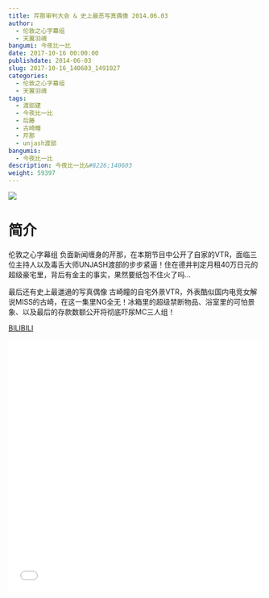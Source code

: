 ```yaml
---
title: 芹那审判大会 & 史上最恶写真偶像 2014.06.03
author: 
  - 伦敦之心字幕组
  - 天翼羽魂
bangumi: 今夜比一比
date: 2017-10-16 00:00:00
publishdate: 2014-06-03
slug: 2017-10-16_140603_1491027
categories: 
  - 伦敦之心字幕组
  - 天翼羽魂
tags: 
  - 渡部建
  - 今夜比一比
  - 后藤
  - 古崎瞳
  - 芹那
  - unjash渡部
bangumis: 
  - 今夜比一比
description: 今夜比一比&#8226;140603
weight: 59397
---
```


![](https://i.imgur.com/PybTw3Q.jpg)

# 简介  
伦敦之心字幕组 负面新闻缠身的芹那，在本期节目中公开了自家的VTR，面临三位主持人以及毒舌大师UNJASH渡部的步步紧逼！住在德井判定月租40万日元的超级豪宅里，背后有金主的事实，果然要纸包不住火了吗…


最后还有史上最邋遢的写真偶像 古崎瞳的自宅外景VTR，外表酷似国内电竞女解说MISS的古崎，在这一集里NG全无！冰箱里的超级禁断物品、浴室里的可怕景象、以及最后的存款数额公开将彻底吓尿MC三人组！

  [BILIBILI](https://www.bilibili.com/video/av1491027/)


  <iframe src="//www.bilibili.com/html/html5player.html?cid=2240624&aid=1491027" width="100%" height="500" frameborder="0" allowfullscreen="allowfullscreen"></iframe>

